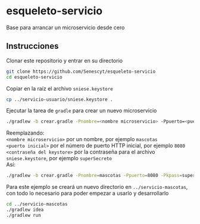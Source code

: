 # esqueleto-servicio

Base para arrancar un microservicio desde cero

## Instrucciones

Clonar este repositorio y entrar en su directorio

```sh
git clone https://github.com/Senescyt/esqueleto-servicio
cd esqueleto-servicio
```

Copiar en la raíz el archivo `sniese.keystore`

```sh
cp ../servicio-usuario/sniese.keystore .
```

Ejecutar la tarea de `gradle` para crear un nuevo microservicio

```sh
./gradlew -b crear.gradle -Pnombre=<nombre microservicio> -Ppuerto=<puerto inicial> -Pkpass=<contraseña del keystore>
```

Reemplazando:  
`<nombre microservicio>` por un nombre, por ejemplo `mascotas`  
`<puerto inicial>` por el número de puerto HTTP inicial, por ejemplo `8080`  
`<contraseña del keystore>` por la contraseña para el archivo
`sniese.keystore`, por ejemplo `superSecreto`  
Así:

```sh
./gradlew -b crear.gradle -Pnombre=mascotas -Ppuerto=8080 -Pkpass=superSecreto
```

Para este ejemplo se creará un nuevo directorio en `../servicio-mascotas`, con
todo lo necesario para poder empezar a usarlo y desarrollarlo

```sh
cd ../servicio-mascotas
./gradlew idea
./gradlew run
```
